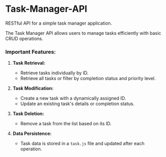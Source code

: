 # Task-Manager-API

RESTful API for a simple task manager application.

The Task Manager API allows users to manage tasks efficiently with basic CRUD operations.

### Important Features:

1. **Task Retrieval:**
   - Retrieve tasks individually by ID.
   - Retrieve all tasks or filter by completion status and priority level.

2. **Task Modification:**
   - Create a new task with a dynamically assigned ID.
   - Update an existing task's details or completion status.

3. **Task Deletion:**
   - Remove a task from the list based on its ID.

4. **Data Persistence:**
   - Task data is stored in a `task.js` file and updated after each operation.

   
